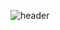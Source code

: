 ![header](https://capsule-render.vercel.app/api?type=rounded&color=auto&height=800&section=header&text=Team3github!&fontSize=40)
